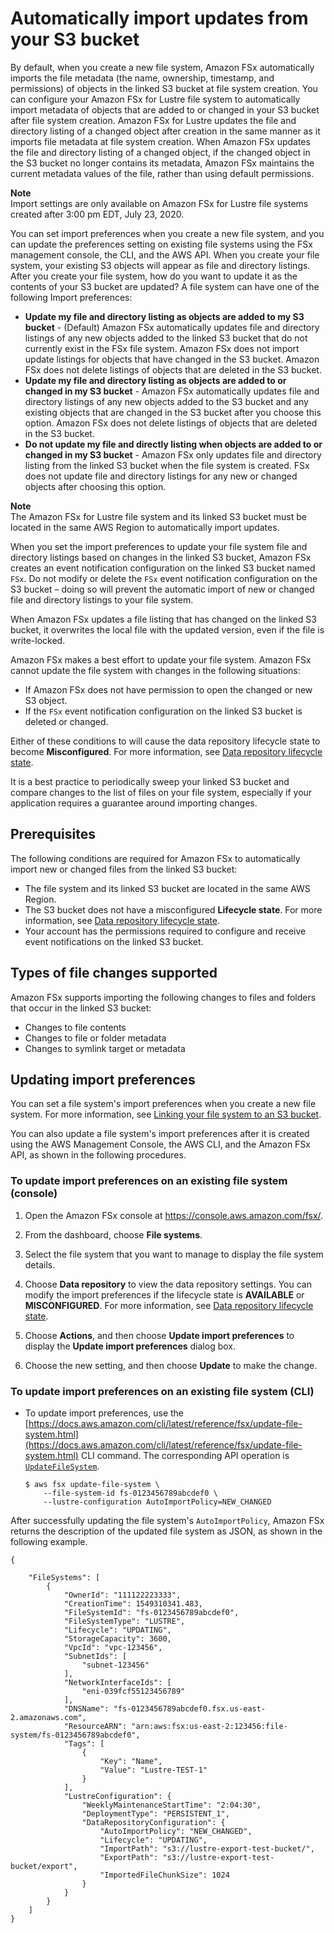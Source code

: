 # Automatically import updates from your S3 bucket<a name="autoimport-data-repo"></a>

By default, when you create a new file system, Amazon FSx automatically imports the file metadata \(the name, ownership, timestamp, and permissions\) of objects in the linked S3 bucket at file system creation\. You can configure your Amazon FSx for Lustre file system to automatically import metadata of objects that are added to or changed in your S3 bucket after file system creation\. Amazon FSx for Lustre updates the file and directory listing of a changed object after creation in the same manner as it imports file metadata at file system creation\. When Amazon FSx updates the file and directory listing of a changed object, if the changed object in the S3 bucket no longer contains its metadata, Amazon FSx maintains the current metadata values of the file, rather than using default permissions\. 

**Note**  
Import settings are only available on Amazon FSx for Lustre file systems created after 3:00 pm EDT, July 23, 2020\. 

 You can set import preferences when you create a new file system, and you can update the preferences setting on existing file systems using the FSx management console, the CLI, and the AWS API\. When you create your file system, your existing S3 objects will appear as file and directory listings\. After you create your file system, how do you want to update it as the contents of your S3 bucket are updated? A file system can have one of the following Import preferences:
+ **Update my file and directory listing as objects are added to my S3 bucket** \- \(Default\) Amazon FSx automatically updates file and directory listings of any new objects added to the linked S3 bucket that do not currently exist in the FSx file system\. Amazon FSx does not import update listings for objects that have changed in the S3 bucket\. Amazon FSx does not delete listings of objects that are deleted in the S3 bucket\.
+ **Update my file and directory listing as objects are added to or changed in my S3 bucket** \- Amazon FSx automatically updates file and directory listings of any new objects added to the S3 bucket and any existing objects that are changed in the S3 bucket after you choose this option\. Amazon FSx does not delete listings of objects that are deleted in the S3 bucket\. 
+ **Do not update my file and directly listing when objects are added to or changed in my S3 bucket** \- Amazon FSx only updates file and directory listing from the linked S3 bucket when the file system is created\. FSx does not update file and directory listings for any new or changed objects after choosing this option\.

**Note**  
The Amazon FSx for Lustre file system and its linked S3 bucket must be located in the same AWS Region to automatically import updates\.

When you set the import preferences to update your file system file and directory listings based on changes in the linked S3 bucket, Amazon FSx creates an event notification configuration on the linked S3 bucket named `FSx`\. Do not modify or delete the `FSx` event notification configuration on the S3 bucket – doing so will prevent the automatic import of new or changed file and directory listings to your file system\.

 When Amazon FSx updates a file listing that has changed on the linked S3 bucket, it overwrites the local file with the updated version, even if the file is write\-locked\.

Amazon FSx makes a best effort to update your file system\. Amazon FSx cannot update the file system with changes in the following situations:
+ If Amazon FSx does not have permission to open the changed or new S3 object\.
+ If the `FSx` event notification configuration on the linked S3 bucket is deleted or changed\.

Either of these conditions to will cause the data repository lifecycle state to become **Misconfigured**\. For more information, see [Data repository lifecycle state](overview-data-repo.md#data-repository-lifecycles)\.

It is a best practice to periodically sweep your linked S3 bucket and compare changes to the list of files on your file system, especially if your application requires a guarantee around importing changes\.

## Prerequisites<a name="auto-import-prereqs"></a>

The following conditions are required for Amazon FSx to automatically import new or changed files from the linked S3 bucket:
+ The file system and its linked S3 bucket are located in the same AWS Region\.
+ The S3 bucket does not have a misconfigured **Lifecycle state**\. For more information, see [Data repository lifecycle state](overview-data-repo.md#data-repository-lifecycles)\.
+ Your account has the permissions required to configure and receive event notifications on the linked S3 bucket\.

## Types of file changes supported<a name="file-change-support"></a>

Amazon FSx supports importing the following changes to files and folders that occur in the linked S3 bucket:
+ Changes to file contents
+ Changes to file or folder metadata
+ Changes to symlink target or metadata

## Updating import preferences<a name="manage-autoimport"></a>

You can set a file system's import preferences when you create a new file system\. For more information, see [Linking your file system to an S3 bucket](create-fs-linked-data-repo.md)\. 

You can also update a file system's import preferences after it is created using the AWS Management Console, the AWS CLI, and the Amazon FSx API, as shown in the following procedures\. 

### To update import preferences on an existing file system \(console\)<a name="manage-autoimport-console"></a>

1. Open the Amazon FSx console at [https://console\.aws\.amazon\.com/fsx/](https://console.aws.amazon.com/fsx/)\.

1. From the dashboard, choose **File systems**\.

1. Select the file system that you want to manage to display the file system details\.

1. Choose **Data repository** to view the data repository settings\. You can modify the import preferences if the lifecycle state is **AVAILABLE** or **MISCONFIGURED**\. For more information, see [Data repository lifecycle state](overview-data-repo.md#data-repository-lifecycles)\.

1. Choose **Actions**, and then choose **Update import preferences** to display the **Update import preferences** dialog box\.

1. Choose the new setting, and then choose **Update** to make the change\.

### To update import preferences on an existing file system \(CLI\)<a name="manage-autoimport-cli"></a>
+ To update import preferences, use the [https://docs.aws.amazon.com/cli/latest/reference/fsx/update-file-system.html](https://docs.aws.amazon.com/cli/latest/reference/fsx/update-file-system.html) CLI command\. The corresponding API operation is [ `UpdateFileSystem`](https://docs.aws.amazon.com/fsx/latest/APIReference/API_UpdateFileSystem.html)\.

  ```
  $ aws fsx update-file-system \
      --file-system-id fs-0123456789abcdef0 \
      --lustre-configuration AutoImportPolicy=NEW_CHANGED
  ```

After successfully updating the file system's `AutoImportPolicy`, Amazon FSx returns the description of the updated file system as JSON, as shown in the following example\.

```
{

    "FileSystems": [
        {
            "OwnerId": "111122223333",
            "CreationTime": 1549310341.483,
            "FileSystemId": "fs-0123456789abcdef0",
            "FileSystemType": "LUSTRE",
            "Lifecycle": "UPDATING",
            "StorageCapacity": 3600,
            "VpcId": "vpc-123456",
            "SubnetIds": [
                "subnet-123456"
            ],
            "NetworkInterfaceIds": [
                "eni-039fcf55123456789"
            ],
            "DNSName": "fs-0123456789abcdef0.fsx.us-east-2.amazonaws.com",
            "ResourceARN": "arn:aws:fsx:us-east-2:123456:file-system/fs-0123456789abcdef0",
            "Tags": [
                {
                    "Key": "Name",
                    "Value": "Lustre-TEST-1"
                }
            ],
            "LustreConfiguration": {
                "WeeklyMaintenanceStartTime": "2:04:30",
                "DeploymentType": "PERSISTENT_1",
                "DataRepositoryConfiguration": {
                    "AutoImportPolicy": "NEW_CHANGED",
                    "Lifecycle": "UPDATING",
                    "ImportPath": "s3://lustre-export-test-bucket/",
                    "ExportPath": "s3://lustre-export-test-bucket/export",
                    "ImportedFileChunkSize": 1024
                }
            }
        }
    ]
}
```